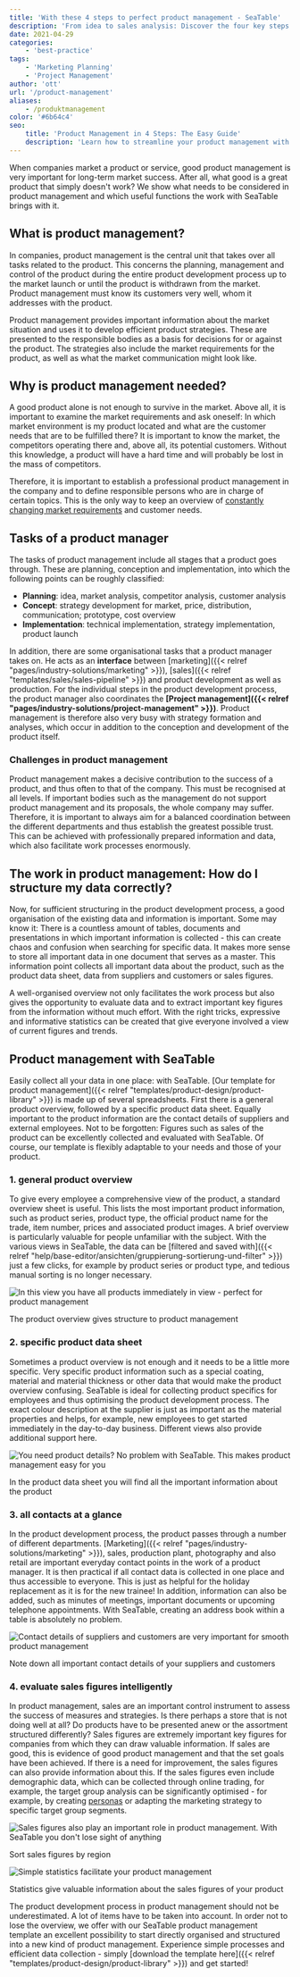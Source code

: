 ```yaml
---
title: 'With these 4 steps to perfect product management - SeaTable'
description: 'From idea to sales analysis: Discover the four key steps to effective product management. Structure your data, connect teams, and leverage the right tools to ensure your products succeed in a competitive market—simple and efficient.'
date: 2021-04-29
categories:
    - 'best-practice'
tags: 
    - 'Marketing Planning'
    - 'Project Management'
author: 'ott'
url: '/product-management'
aliases:
    - /produktmanagement
color: '#6b64c4'
seo:
    title: 'Product Management in 4 Steps: The Easy Guide'
    description: 'Learn how to streamline your product management with 4 steps and organize all your data in SeaTable.'
---
```


When companies market a product or service, good product management is very important for long-term market success. After all, what good is a great product that simply doesn't work? We show what needs to be considered in product management and which useful functions the work with SeaTable brings with it.

## What is product management?

In companies, product management is the central unit that takes over all tasks related to the product. This concerns the planning, management and control of the product during the entire product development process up to the market launch or until the product is withdrawn from the market. Product management must know its customers very well, whom it addresses with the product.

Product management provides important information about the market situation and uses it to develop efficient product strategies. These are presented to the responsible bodies as a basis for decisions for or against the product. The strategies also include the market requirements for the product, as well as what the market communication might look like.

## Why is product management needed?

A good product alone is not enough to survive in the market. Above all, it is important to examine the market requirements and ask oneself: In which market environment is my product located and what are the customer needs that are to be fulfilled there? It is important to know the market, the competitors operating there and, above all, its potential customers. Without this knowledge, a product will have a hard time and will probably be lost in the mass of competitors.

Therefore, it is important to establish a professional product management in the company and to define responsible persons who are in charge of certain topics. This is the only way to keep an overview of [constantly changing market requirements](https://www.reckliesmp.de/veraenderungen-im-markt/) and customer needs.

## Tasks of a product manager

The tasks of product management include all stages that a product goes through. These are planning, conception and implementation, into which the following points can be roughly classified:

- **Planning**: idea, market analysis, competitor analysis, customer analysis
- **Concept**: strategy development for market, price, distribution, communication; prototype, cost overview
- **Implementation**: technical implementation, strategy implementation, product launch

In addition, there are some organisational tasks that a product manager takes on. He acts as an **interface** between [marketing]({{< relref "pages/industry-solutions/marketing" >}}), [sales]({{< relref "templates/sales/sales-pipeline" >}}) and product development as well as production. For the individual steps in the product development process, the product manager also coordinates the **[Project management]({{< relref "pages/industry-solutions/project-management" >}})**. Product management is therefore also very busy with strategy formation and analyses, which occur in addition to the conception and development of the product itself.

### Challenges in product management

Product management makes a decisive contribution to the success of a product, and thus often to that of the company. This must be recognised at all levels. If important bodies such as the management do not support product management and its proposals, the whole company may suffer. Therefore, it is important to always aim for a balanced coordination between the different departments and thus establish the greatest possible trust. This can be achieved with professionally prepared information and data, which also facilitate work processes enormously.

## The work in product management: How do I structure my data correctly?

Now, for sufficient structuring in the product development process, a good organisation of the existing data and information is important. Some may know it: There is a countless amount of tables, documents and presentations in which important information is collected - this can create chaos and confusion when searching for specific data. It makes more sense to store all important data in one document that serves as a master. This information point collects all important data about the product, such as the product data sheet, data from suppliers and customers or sales figures.

A well-organised overview not only facilitates the work process but also gives the opportunity to evaluate data and to extract important key figures from the information without much effort. With the right tricks, expressive and informative statistics can be created that give everyone involved a view of current figures and trends.

## Product management with SeaTable

Easily collect all your data in one place: with SeaTable. [Our template for product management]({{< relref "templates/product-design/product-library" >}}) is made up of several spreadsheets. First there is a general product overview, followed by a specific product data sheet. Equally important to the product information are the contact details of suppliers and external employees. Not to be forgotten: Figures such as sales of the product can be excellently collected and evaluated with SeaTable. Of course, our template is flexibly adaptable to your needs and those of your product.

### 1\. general product overview

To give every employee a comprehensive view of the product, a standard overview sheet is useful. This lists the most important product information, such as product series, product type, the official product name for the trade, item number, prices and associated product images. A brief overview is particularly valuable for people unfamiliar with the subject. With the various views in SeaTable, the data can be [filtered and saved with]({{< relref "help/base-editor/ansichten/gruppierung-sortierung-und-filter" >}}) just a few clicks, for example by product series or product type, and tedious manual sorting is no longer necessary.

![In this view you have all products immediately in view - perfect for product management](Range-View_2.jpg)

The product overview gives structure to product management

### 2\. specific product data sheet

Sometimes a product overview is not enough and it needs to be a little more specific. Very specific product information such as a special coating, material and material thickness or other data that would make the product overview confusing. SeaTable is ideal for collecting product specifics for employees and thus optimising the product development process. The exact colour description at the supplier is just as important as the material properties and helps, for example, new employees to get started immediately in the day-to-day business. Different views also provide additional support here.

![You need product details? No problem with SeaTable. This makes product management easy for you](Product-Data_1.jpg)

In the product data sheet you will find all the important information about the product

### 3\. all contacts at a glance

In the product development process, the product passes through a number of different departments. [Marketing]({{< relref "pages/industry-solutions/marketing" >}}), sales, production plant, photography and also retail are important everyday contact points in the work of a product manager. It is then practical if all contact data is collected in one place and thus accessible to everyone. This is just as helpful for the holiday replacement as it is for the new trainee! In addition, information can also be added, such as minutes of meetings, important documents or upcoming telephone appointments. With SeaTable, creating an address book within a table is absolutely no problem.

![Contact details of suppliers and customers are very important for smooth product management](Suppliers-and-Contacts.jpg)

Note down all important contact details of your suppliers and customers

### 4\. evaluate sales figures intelligently

In product management, sales are an important control instrument to assess the success of measures and strategies. Is there perhaps a store that is not doing well at all? Do products have to be presented anew or the assortment structured differently? Sales figures are extremely important key figures for companies from which they can draw valuable information. If sales are good, this is evidence of good product management and that the set goals have been achieved. If there is a need for improvement, the sales figures can also provide information about this. If the sales figures even include demographic data, which can be collected through online trading, for example, the target group analysis can be significantly optimised - for example, by creating [personas](https://www.reachx.de/6-punkte-anleitung-zur-erstellung-individueller-personas/) or adapting the marketing strategy to specific target group segments.

![Sales figures also play an important role in product management. With SeaTable you don't lose sight of anything](Sales_1.jpg)

Sort sales figures by region

![Simple statistics facilitate your product management](Statistics-1.jpg)

Statistics give valuable information about the sales figures of your product

The product development process in product management should not be underestimated. A lot of items have to be taken into account. In order not to lose the overview, we offer with our SeaTable product management template an excellent possibility to start directly organised and structured into a new kind of product management. Experience simple processes and efficient data collection - simply [download the template here]({{< relref "templates/product-design/product-library" >}}) and get started!
